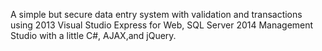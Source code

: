 A simple but secure data entry system with validation and transactions using 2013 Visual Studio Express for Web, SQL Server 2014 Management Studio with a little C#, AJAX,and jQuery.
